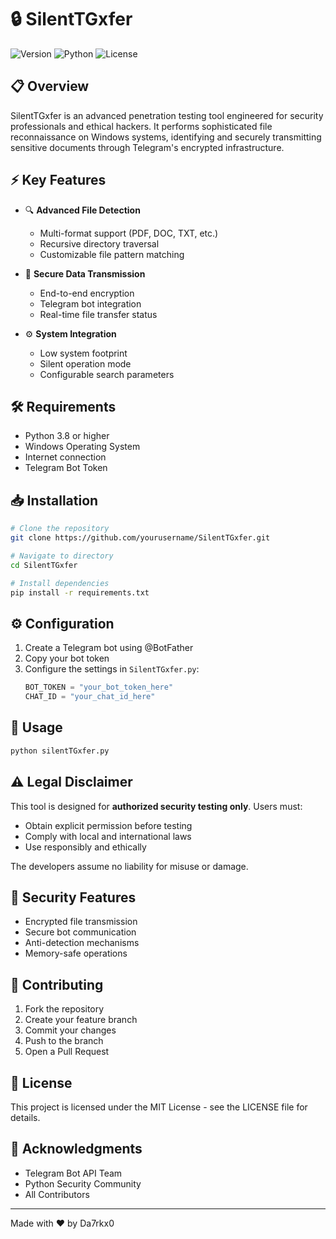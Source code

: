 # 🔒 SilentTGxfer

![Version](https://img.shields.io/badge/version-1.0.0-blue.svg)
![Python](https://img.shields.io/badge/python-3.8%2B-brightgreen.svg)
![License](https://img.shields.io/badge/license-MIT-green.svg)

## 📋 Overview
SilentTGxfer is an advanced penetration testing tool engineered for security professionals and ethical hackers. It performs sophisticated file reconnaissance on Windows systems, identifying and securely transmitting sensitive documents through Telegram's encrypted infrastructure.

## ⚡ Key Features
- 🔍 **Advanced File Detection**
  - Multi-format support (PDF, DOC, TXT, etc.)
  - Recursive directory traversal
  - Customizable file pattern matching

- 🚀 **Secure Data Transmission**
  - End-to-end encryption
  - Telegram bot integration
  - Real-time file transfer status

- ⚙️ **System Integration**
  - Low system footprint
  - Silent operation mode
  - Configurable search parameters

## 🛠️ Requirements
- Python 3.8 or higher
- Windows Operating System
- Internet connection
- Telegram Bot Token

## 📥 Installation
```bash
# Clone the repository
git clone https://github.com/yourusername/SilentTGxfer.git

# Navigate to directory
cd SilentTGxfer

# Install dependencies
pip install -r requirements.txt
```

## ⚙️ Configuration
1. Create a Telegram bot using @BotFather
2. Copy your bot token
3. Configure the settings in `SilentTGxfer.py`:
   ```python
   BOT_TOKEN = "your_bot_token_here"
   CHAT_ID = "your_chat_id_here"
   ```

## 🚀 Usage
```bash
python silentTGxfer.py 
```



## ⚠️ Legal Disclaimer
This tool is designed for **authorized security testing only**. Users must:
- Obtain explicit permission before testing
- Comply with local and international laws
- Use responsibly and ethically

The developers assume no liability for misuse or damage.

## 🔐 Security Features
- Encrypted file transmission
- Secure bot communication
- Anti-detection mechanisms
- Memory-safe operations

## 🤝 Contributing
1. Fork the repository
2. Create your feature branch
3. Commit your changes
4. Push to the branch
5. Open a Pull Request

## 📜 License
This project is licensed under the MIT License - see the LICENSE file for details.

## 🌟 Acknowledgments
- Telegram Bot API Team
- Python Security Community
- All Contributors

---
Made with ❤️ by Da7rkx0
